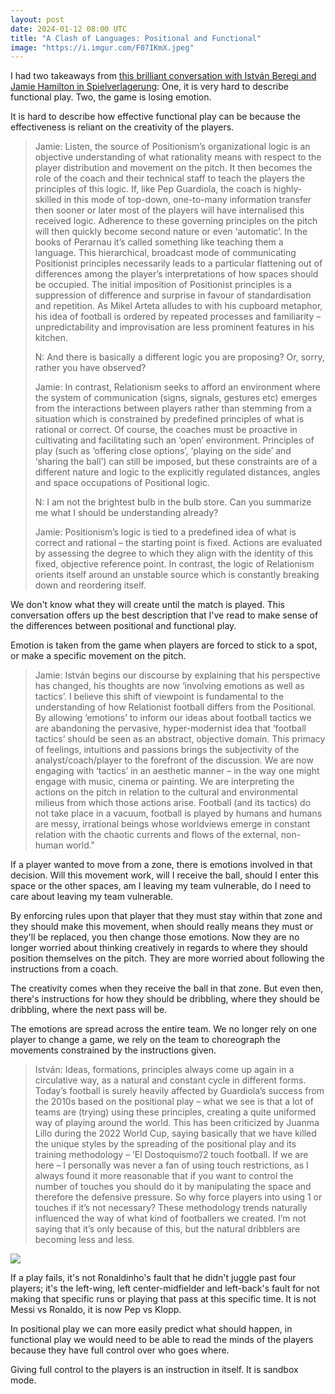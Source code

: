 ```yaml
---
layout: post
date: 2024-01-12 08:00 UTC
title: "A Clash of Languages: Positional and Functional"
image: "https://i.imgur.com/F07IKmX.jpeg"
---
```


I had two takeaways from [this brilliant conversation with István Beregi and Jamie Hamilton in Spielverlagerung](https://spielverlagerung.com/2024/01/10/protagonists-of-the-game-between-absolutism-and-relativism/): One, it is very hard to describe functional play. Two, the game is losing emotion.

<!---more--->

It is hard to describe how effective functional play can be because the effectiveness is reliant on the creativity of the players.

> Jamie: Listen, the source of Positionism’s organizational logic is an objective understanding of what rationality means with respect to the player distribution and movement on the pitch. It then becomes the role of the coach and their technical staff to teach the players the principles of this logic. If, like Pep Guardiola, the coach is highly-skilled in this mode of top-down, one-to-many information transfer then sooner or later most of the players will have internalised this received logic. Adherence to these governing principles on the pitch will then quickly become second nature or even ‘automatic’. In the books of Perarnau it’s called something like teaching them a language. This hierarchical, broadcast mode of communicating Positionist principles necessarily leads to a particular flattening out of differences among the player’s interpretations of how spaces should be occupied. The initial imposition of Positionist principles is a suppression of difference and surprise in favour of standardisation and repetition. As Mikel Arteta alludes to with his cupboard metaphor, his idea of football is ordered by repeated processes and familiarity – unpredictability and improvisation are less prominent features in his kitchen.
> 
> N: And there is basically a different logic you are proposing? Or, sorry, rather you have observed?
> 
> Jamie: In contrast, Relationism seeks to afford an environment where the system of communication (signs, signals, gestures etc) emerges from the interactions between players rather than stemming from a situation which is constrained by predefined principles of what is rational or correct. Of course, the coaches must be proactive in cultivating and facilitating such an ‘open’ environment. Principles of play (such as ‘offering close options’, ‘playing on the side’ and ‘sharing the ball’) can still be imposed, but these constraints are of a different nature and logic to the explicitly regulated distances, angles and space occupations of Positional logic.
> 
> N: I am not the brightest bulb in the bulb store. Can you summarize me what I should be understanding already?
> 
> Jamie: Positionism’s logic is tied to a predefined idea of what is correct and rational – the starting point is fixed. Actions are evaluated by assessing the degree to which they align with the identity of this fixed, objective reference point. In contrast, the logic of Relationism orients itself around an unstable source which is constantly breaking down and reordering itself.
> 

We don't know what they will create until the match is played. This conversation offers up the best description that I've read to make sense of the differences between positional and functional play.

Emotion is taken from the game when players are forced to stick to a spot, or make a specific movement on the pitch. 

> Jamie: István begins our discourse by explaining that his perspective has changed, his thoughts are now ‘involving emotions as well as tactics’. I believe this shift of viewpoint is fundamental to the understanding of how Relationist football differs from the Positional. By allowing ‘emotions’ to inform our ideas about football tactics we are abandoning the pervasive, hyper-modernist idea that ‘football tactics’ should be seen as an abstract, objective domain. This primacy of feelings, intuitions and passions brings the subjectivity of the analyst/coach/player to the forefront of the discussion. We are now engaging with ‘tactics’ in an aesthetic manner – in the way one might engage with music, cinema or painting. We are interpreting the actions on the pitch in relation to the cultural and environmental milieus from which those actions arise. Football (and its tactics) do not take place in a vacuum, football is played by humans and humans are messy, irrational beings whose worldviews emerge in constant relation with the chaotic currents and flows of the external, non-human world."

If a player wanted to move from a zone, there is emotions involved in that decision. Will this movement work, will I receive the ball, should I enter this space or the other spaces, am I leaving my team vulnerable, do I need to care about leaving my team vulnerable. 

By enforcing rules upon that player that they must stay within that zone and they should make this movement, when should really means they must or they'll be replaced, you then change those emotions. Now they are no longer worried about thinking creatively in regards to where they should position themselves on the pitch. They are more worried about following the instructions from a coach. 

The creativity comes when they receive the ball in that zone. But even then, there's instructions for how they should be dribbling, where they should be dribbling, where the next pass will be. 

The emotions are spread across the entire team. We no longer rely on one player to change a game, we rely on the team to choreograph the movements constrained by the instructions given. 

> István: Ideas, formations, principles always come up again in a circulative way, as a natural and constant cycle in different forms. Today’s football is surely heavily affected by Guardiola’s success from the 2010s based on the positional play – what we see is that a lot of teams are (trying) using these principles, creating a quite uniformed way of playing around the world. This has been criticized by Juanma Lillo during the 2022 World Cup, saying basically that we have killed the unique styles by the spreading of the positional play and its training methodology – ’El Dostoquismo’/2 touch football. If we are here – I personally was never a fan of using touch restrictions, as I always found it more reasonable that if you want to control the number of touches you should do it by manipulating the space and therefore the defensive pressure. So why force players into using 1 or touches if it’s not necessary? These methodology trends naturally influenced the way of what kind of footballers we created. I’m not saying that it’s only because of this, but the natural dribblers are becoming less and less.

![](https://i.imgur.com/1mXkWLq.gifv)

If a play fails, it's not Ronaldinho's fault that he didn't juggle past four players; it's the left-wing, left center-midfielder and left-back's fault for not making that specific runs or playing that pass at this specific time. It is not Messi vs Ronaldo, it is now Pep vs Klopp.

In positional play we can more easily predict what should happen, in functional play we would need to be able to read the minds of the players because they have full control over who goes where.

Giving full control to the players is an instruction in itself. It is sandbox mode.
